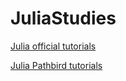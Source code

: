 # JuliaStudies
[Julia official tutorials](https://julialang.org/learning/tutorials/)

[Julia Pathbird tutorials](https://pathbird.com/codex/khXXAN4oBd7N8Pi-)

